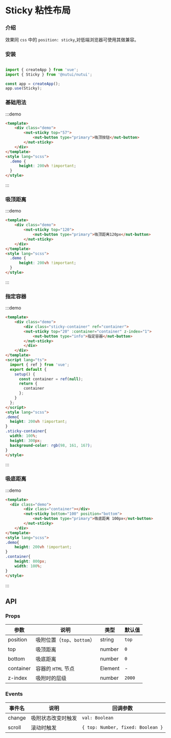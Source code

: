 # Sticky 粘性布局

### 介绍

效果同 `css` 中的 `position: sticky`,对低端浏览器可使用其做兼容。


### 安装

```javascript

import { createApp } from 'vue';
import { Sticky } from '@nutui/nutui';

const app = createApp();
app.use(Sticky);
```

### 基础用法

:::demo

```html
<template>
    <div class="demo">
        <nut-sticky top="57">
            <nut-button type="primary">吸顶按钮</nut-button>
        </nut-sticky>
    </div>
</template>
<style lang="scss">
  .demo {
      height: 200vh !important;
  }
</style>
```

:::

### 吸顶距离

:::demo

```html
<template>
    <div class="demo">
        <nut-sticky top="120">
            <nut-button type="primary">吸顶距离120px</nut-button>
        </nut-sticky>
    </div>
</template>
<style lang="scss">
  .demo {
      height: 200vh !important;
  }
</style>
```

:::

### 指定容器

:::demo

```html
<template>
    <div class="demo">
        <div class="sticky-container" ref="container">
        <nut-sticky top="20" :container="container" z-index="1">
            <nut-button type="info">指定容器</nut-button>
        </nut-sticky>
        </div>
    </div>
</template>
<script lang="ts">
  import { ref } from 'vue';
  export default {
    setup() {
      const container = ref(null);
      return {
        container
      };
    }
  };
</script>
<style lang="scss">
.demo{
  height: 200vh !important;
}
.sticky-container{
  width: 100%;
  height: 300px;
  background-color: rgb(98, 161, 167);
}
</style>
```

:::

### 吸底距离

:::demo

```html
<template>
  <div class="demo">
        <div class="container"></div>
        <nut-sticky bottom="100" position="bottom">
            <nut-button type="primary">吸底距离 100px</nut-button>
        </nut-sticky>
    </div>
</template>
<style lang="scss">
.demo{
    height: 200vh !important;
}
.container{
    height: 800px;
    width: 100%;
}
</style>
```

:::

## API

### Props

| 参数         | 说明                             | 类型   | 默认值           |
|--------------|----------------------------------|--------|------------------|
| position         | 吸附位置（`top`、`bottom`）               | string | `top`                |
| top         | 吸顶距离               | number | `0`                |
| bottom         | 吸底距离               | number | `0`                |
| container         | 容器的 `HTML` 节点               | Element | -                |
| z-index         | 吸附时的层级               | number | `2000`               |

### Events

| 事件名 | 说明           | 回调参数     |
|--------|----------------|--------------|
| change  | 吸附状态改变时触发 | `val: Boolean` |
| scroll  | 滚动时触发 | `{ top: Number, fixed: Boolean }` |
